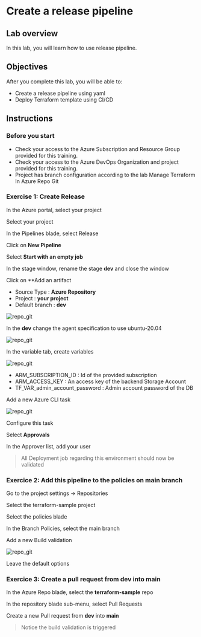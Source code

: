 # Create a release pipeline

## Lab overview

In this lab, you will learn how to use release pipeline.

## Objectives

After you complete this lab, you will be able to:

-   Create a release pipeline using yaml
-   Deploy Terraform template using CI/CD

## Instructions

### Before you start

- Check your access to the Azure Subscription and Resource Group provided for this training.
- Check your access to the Azure DevOps Organization and project provided for this training.
- Project has branch configuration according to the lab Manage Terraform In Azure Repo Git

### Exercise 1: Create Release

In the Azure portal, select your project

Select your project

In the Pipelines blade, select Release

Click on **New Pipeline**

Select **Start with an empty job**

In the stage window, rename the stage **dev** and close the window

Click on **Add an artifact

- Source Type : **Azure Repository**
- Project : **your project**
- Default branch : **dev**

![repo_git](../assets/release_artifact.PNG)

In the **dev** change the agent specification to use ubuntu-20.04

![repo_git](../assets/stage_agent.PNG)

In the variable tab, create variables

![repo_git](../assets/release_variable.PNG)

- ARM_SUBSCRIPTION_ID : Id of the provided subscription
- ARM_ACCESS_KEY : An access key of the backend Storage Account
- TF_VAR_admin_account_password : Admin account password of the DB

Add a new Azure CLI task

![repo_git](../assets/stage_job.PNG)

Configure this task



Select **Approvals**

In the Approver list, add your user

> All Deployment job regarding this environment should now be validated


### Exercice 2: Add this pipeline to the policies on main branch

Go to the project settings -> Repositories

Select the terraform-sample project

Select the policies blade

In the Branch Policies, select the main branch

Add a new Build validation

![repo_git](../assets/build_branch_policy.PNG)

Leave the default options

### Exercice 3: Create a pull request from dev into main

In the Azure Repo blade, select the **terraform-sample** repo

In the repository blade sub-menu, select Pull Requests

Create a new Pull request from **dev** into **main**

> Notice the build validation is triggered